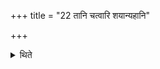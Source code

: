 +++
title = "22 तानि चत्वारि शयान्यहानि"

+++

<details><summary>थिते</summary>

22. these four days remain reserved (at the time of calculation). 
</details>
